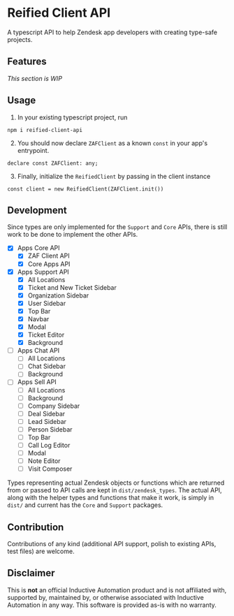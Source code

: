 # Reified Client API

A typescript API to help Zendesk app developers with creating type-safe projects. 

## Features

*This section is WIP*

## Usage

1. In your existing typescript project, run 
```
npm i reified-client-api
```
2. You should now declare `ZAFClient` as a known `const` in your app's entrypoint.
```
declare const ZAFClient: any;
```
3. Finally, initialize the `ReifiedClient` by passing in the client instance
```
const client = new ReifiedClient(ZAFClient.init())
```

## Development

Since types are only implemented for the `Support` and `Core` APIs, there is still work to be done to implement the other APIs. 


- [x] Apps Core API
    - [x] ZAF Client API
    - [x] Core Apps API
- [x] Apps Support API
    - [x] All Locations
    - [x] Ticket and New Ticket Sidebar
    - [x] Organization Sidebar
    - [x] User Sidebar
    - [x] Top Bar
    - [x] Navbar
    - [x] Modal
    - [x] Ticket Editor
    - [x] Background
- [ ] Apps Chat API
    - [ ] All Locations
    - [ ] Chat Sidebar
    - [ ] Background
- [ ] Apps Sell API
    - [ ] All Locations
    - [ ] Background
    - [ ] Company Sidebar
    - [ ] Deal Sidebar
    - [ ] Lead Sidebar
    - [ ] Person Sidebar
    - [ ] Top Bar
    - [ ] Call Log Editor
    - [ ] Modal
    - [ ] Note Editor
    - [ ] Visit Composer

Types representing actual Zendesk objects or functions which are returned from or passed to API calls are kept in `dist/zendesk_types`. The actual API, along with the helper types and functions that make it work, is simply in `dist/` and current has the `Core` and `Support` packages.

## Contribution

Contributions of any kind (additional API support, polish to existing APIs, test files) are welcome.

## Disclaimer

This is **not** an official Inductive Automation product and is not affiliated with, supported by, maintained by, or
otherwise associated with Inductive Automation in any way. This software is provided as-is with no warranty.
